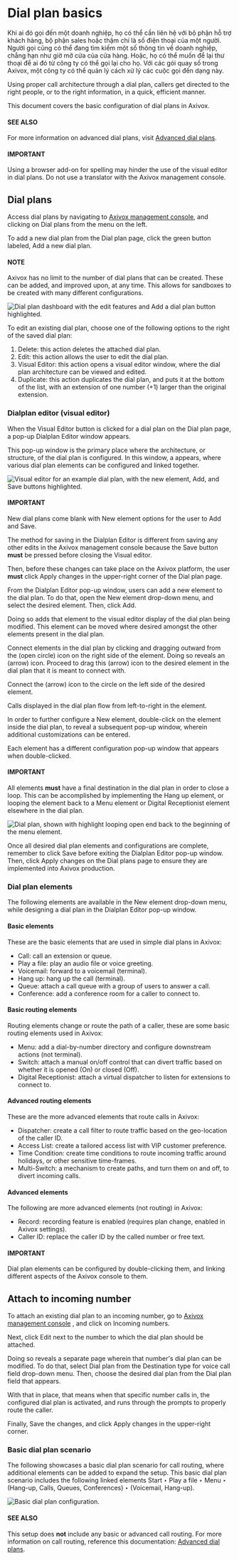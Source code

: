 # Dial plan basics

Khi ai đó gọi đến một doanh nghiệp, họ có thể cần liên hệ với bộ phận hỗ trợ khách hàng, bộ phận sales hoặc thậm chí là số điện thoại của một người. Người gọi cũng có thể đang tìm kiếm một số thông tin về doanh nghiệp, chẳng hạn như giờ mở cửa của cửa hàng. Hoặc, họ có thể muốn để lại thư thoại để ai đó từ công ty có thể gọi lại cho họ. Với các gói quay số trong Axivox, một công ty có thể quản lý cách xử lý các cuộc gọi đến dạng này.

Using proper call architecture through a dial plan, callers get directed to the right people, or to
the right information, in a quick, efficient manner.

This document covers the basic configuration of dial plans in Axivox.

#### SEE ALSO
For more information on advanced dial plans, visit [Advanced dial plans](dial_plan_advanced.md).

#### IMPORTANT
Using a browser add-on for spelling may hinder the use of the visual editor in dial plans. Do not
use a translator with the Axivox management console.

<a id="voip-axivox-dial-plans"></a>

## Dial plans

Access dial plans by navigating to [Axivox management console](https://manage.axivox.com), and
clicking on Dial plans from the menu on the left.

To add a new dial plan from the Dial plan page, click the green button labeled,
Add a new dial plan.

#### NOTE
Axivox has no limit to the number of dial plans that can be created. These can be added, and
improved upon, at any time. This allows for sandboxes to be created with many different
configurations.

![Dial plan dashboard with the edit features and Add a dial plan button highlighted.](../../../../.gitbook/assets/dial-plan-edits.png)

To edit an existing dial plan, choose one of the following options to the right of the saved dial
plan:

1. Delete: this action deletes the attached dial plan.
2. Edit: this action allows the user to edit the dial plan.
3. Visual Editor: this action opens a visual editor window, where the dial plan
   architecture can be viewed and edited.
4. Duplicate: this action duplicates the dial plan, and puts it at the bottom of the
   list, with an extension of one number (+1) larger than the original extension.

### Dialplan editor (visual editor)

When the Visual Editor button is clicked for a dial plan on the Dial plan
page, a pop-up Dialplan Editor window appears.

This pop-up window is the primary place where the architecture, or structure, of the dial plan is
configured. In this window, a  appears, where various dial
plan elements can be configured and linked together.

![Visual editor for an example dial plan, with the new element, Add, and Save buttons
highlighted.](../../../../.gitbook/assets/dial-plan-visual.png)

#### IMPORTANT
New dial plans come blank with New element options for the user to Add
and Save.

The method for saving in the Dialplan Editor is different from saving any other edits
in the Axivox management console because the Save button **must** be pressed before
closing the Visual editor.

Then, before these changes can take place on the Axivox platform, the user **must** click
Apply changes in the upper-right corner of the Dial plan page.

From the Dialplan Editor pop-up window, users can add a new element to the dial plan. To
do that, open the New element drop-down menu, and select the desired element. Then,
click Add.

Doing so adds that element to the visual editor display of the dial plan being modified. This
element can be moved where desired amongst the other elements present in the dial plan.

Connect elements in the dial plan by clicking and dragging outward from the (open
circle) icon on the right side of the element. Doing so reveals an (arrow) icon.
Proceed to drag this (arrow) icon to the desired element in the dial plan that it is
meant to connect with.

Connect the (arrow) icon to the circle on the left side of the desired element.

Calls displayed in the dial plan flow from left-to-right in the element.

In order to further configure a New element, double-click on the element inside the dial
plan, to reveal a subsequent pop-up window, wherein additional customizations can be entered.

Each element has a different configuration pop-up window that appears when double-clicked.

#### IMPORTANT
All elements **must** have a final destination in the dial plan in order to close a loop. This
can be accomplished by implementing the Hang up element, or looping the element back
to a Menu element or Digital Receptionist element elsewhere in the dial
plan.

![Dial plan, shown with highlight looping open end back to the beginning of the menu
element.](../../../../.gitbook/assets/loop-back.png)

Once all desired dial plan elements and configurations are complete, remember to click
Save before exiting the Dialplan Editor pop-up window. Then, click
Apply changes on the Dial plans page to ensure they are implemented into
Axivox production.

### Dial plan elements

The following elements are available in the New element drop-down menu, while designing
a dial plan in the Dialplan Editor pop-up window.

#### Basic elements

These are the basic elements that are used in simple dial plans in Axivox:

- Call: call an extension or queue.
- Play a file: play an audio file or voice greeting.
- Voicemail: forward to a voicemail (terminal).
- Hang up: hang up the call (terminal).
- Queue: attach a call queue with a group of users to answer a call.
- Conference: add a conference room for a caller to connect to.

#### Basic routing elements

Routing elements change or route the path of a caller, these are some basic routing elements used in
Axivox:

- Menu: add a dial-by-number directory and configure downstream actions (not terminal).
- Switch: attach a manual on/off control that can divert traffic based on whether it is
  opened (On) or closed (Off).
- Digital Receptionist: attach a virtual dispatcher to listen for extensions to connect
  to.

#### Advanced routing elements

These are the more advanced elements that route calls in Axivox:

- Dispatcher: create a call filter to route traffic based on the geo-location of the
  caller ID.
- Access List: create a tailored access list with VIP customer preference.
- Time Condition: create time conditions to route incoming traffic around holidays, or
  other sensitive time-frames.
- Multi-Switch: a mechanism to create paths, and turn them on and off, to divert
  incoming calls.

#### Advanced elements

The following are more advanced elements (not routing) in Axivox:

- Record: recording feature is enabled (requires plan change, enabled in Axivox
  settings).
- Caller ID: replace the caller ID by the called number or free text.

#### IMPORTANT
Dial plan elements can be configured by double-clicking them, and linking different aspects of
the Axivox console to them.

## Attach to incoming number

To attach an existing dial plan to an incoming number, go to [Axivox management console](https://manage.axivox.com) , and click on Incoming numbers.

Next, click Edit next to the number to which the dial plan should be attached.

Doing so reveals a separate page wherein that number's dial plan can be modified. To do that, select
Dial plan from the Destination type for voice call field drop-down menu.
Then, choose the desired dial plan from the Dial plan field that appears.

With that in place, that means when that specific number calls in, the configured dial plan is
activated, and runs through the prompts to properly route the caller.

Finally, Save the changes, and click Apply changes in the upper-right
corner.

### Basic dial plan scenario

The following showcases a basic dial plan scenario for call routing, where additional elements can
be added to expand the setup. This basic dial plan scenario includes the following linked elements
Start ‣ Play a file ‣ Menu ‣ (Hang-up, Calls, Queues, Conferences) ‣
(Voicemail, Hang-up).

![Basic dial plan configuration.](../../../../.gitbook/assets/basic-scenario.png)

#### SEE ALSO
This setup does **not** include any basic or advanced call routing. For more information on call
routing, reference this documentation: [Advanced dial plans](dial_plan_advanced.md).
